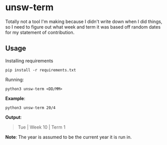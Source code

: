 # unsw-term
Totally not a tool I'm making because I didn't write down when I did things, so I need to figure out what week and term it was based off random dates for my statement of contribution.

## Usage
Installing requirements
```
pip install -r requirements.txt
```
Running:
```
python3 unsw-term <DD/MM>
```
**Example**:

```python3 unsw-term 20/4```

**Output**:
> Tue | Week 10 | Term 1


**Note**: The year is assumed to be the current year it is run in.
